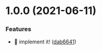 # 1.0.0 (2021-06-11)


### Features

* 🎸 implement it! ([dab6641](https://github.com/suin/typed-regexp/commit/dab66414a8158e1b2a14308870a6dbdefa279a1f))
